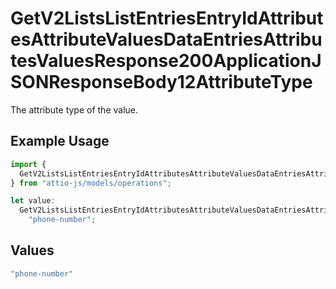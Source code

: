 # GetV2ListsListEntriesEntryIdAttributesAttributeValuesDataEntriesAttributesValuesResponse200ApplicationJSONResponseBody12AttributeType

The attribute type of the value.

## Example Usage

```typescript
import {
  GetV2ListsListEntriesEntryIdAttributesAttributeValuesDataEntriesAttributesValuesResponse200ApplicationJSONResponseBody12AttributeType,
} from "attio-js/models/operations";

let value:
  GetV2ListsListEntriesEntryIdAttributesAttributeValuesDataEntriesAttributesValuesResponse200ApplicationJSONResponseBody12AttributeType =
    "phone-number";
```

## Values

```typescript
"phone-number"
```